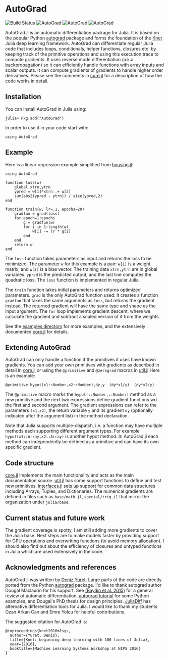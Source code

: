 # AutoGrad

[![Build Status](https://travis-ci.org/denizyuret/AutoGrad.jl.svg?branch=master)](https://travis-ci.org/denizyuret/AutoGrad.jl)
[![AutoGrad](http://pkg.julialang.org/badges/AutoGrad_0.4.svg)](http://pkg.julialang.org/?pkg=AutoGrad)
[![AutoGrad](http://pkg.julialang.org/badges/AutoGrad_0.5.svg)](http://pkg.julialang.org/?pkg=AutoGrad)
[![AutoGrad](http://pkg.julialang.org/badges/AutoGrad_0.6.svg)](http://pkg.julialang.org/?pkg=AutoGrad)
<!-- 
TODO: https://github.com/JuliaCI/Coverage.jl
[![Coverage Status](https://coveralls.io/repos/denizyuret/AutoGrad.jl/badge.svg)](https://coveralls.io/r/denizyuret/AutoGrad.jl)
[![AutoGrad](http://pkg.julialang.org/badges/AutoGrad_0.3.svg)](http://pkg.julialang.org/?pkg=AutoGrad)
-->

AutoGrad.jl is an automatic differentiation package for Julia.  It is
based on the popular Python
[autograd](https://github.com/HIPS/autograd) package and forms the
foundation of the [Knet](https://github.com/denizyuret/Knet.jl) Julia
deep learning framework.  AutoGrad can differentiate regular Julia
code that includes loops, conditionals, helper functions, closures
etc. by keeping track of the primitive operations and using this
execution trace to compute gradients.  It uses reverse mode
differentiation (a.k.a. backpropagation) so it can efficiently handle
functions with array inputs and scalar outputs.  It can compute
gradients of gradients to handle higher order derivatives.  Please see
the comments in
[core.jl](https://github.com/denizyuret/AutoGrad.jl/blob/master/src/core.jl)
for a description of how the code works in detail.

## Installation

You can install AutoGrad in Julia using:
```
julia> Pkg.add("AutoGrad")
```

In order to use it in your code start with:
```
using AutoGrad
```

## Example

Here is a linear regression example simplified from
[housing.jl](https://github.com/denizyuret/AutoGrad.jl/blob/master/examples/housing.jl):

```
using AutoGrad

function loss(w)
    global xtrn,ytrn
    ypred = w[1]*xtrn .+ w[2]
    sum(abs2(ypred - ytrn)) / size(ypred,2)
end

function train(w; lr=.1, epochs=20)
    gradfun = grad(loss)
    for epoch=1:epochs
        g = gradfun(w)
        for i in 1:length(w)
            w[i] -= lr * g[i]
        end
    end
    return w
end
```

The `loss` function takes parameters as input and returns the loss to
be minimized.  The parameter `w` for this example is a pair: `w[1]` is
a weight matrix, and `w[2]` is a bias vector.  The training data
`xtrn,ytrn` are in global variables.  `ypred` is the predicted output,
and the last line computes the quadratic loss.  The `loss` function is
implemented in regular Julia.

The `train` function takes initial parameters and returns optimized
parameters.  `grad` is the only AutoGrad function used: it creates a
function `gradfun` that takes the same arguments as `loss`, but
returns the gradient instead.  The returned gradient will have the
same type and shape as the input argument.  The `for` loop implements
gradient descent, where we calculate the gradient and subtract a
scaled version of it from the weights.

See the [examples
directory](https://github.com/denizyuret/AutoGrad.jl/blob/master/examples)
for more examples, and the extensively documented
[core.jl](https://github.com/denizyuret/AutoGrad.jl/blob/master/src/core.jl)
for details.

## Extending AutoGrad

AutoGrad can only handle a function if the primitives it uses have
known gradients.  You can add your own primitives with gradients as
described in detail in
[core.jl](https://github.com/denizyuret/AutoGrad.jl/blob/master/src/core.jl)
or using the `@primitive` and `@zerograd` macros in
[util.jl](https://github.com/denizyuret/AutoGrad.jl/blob/master/src/util.jl)
Here is an example:

```
@primitive hypot(x1::Number,x2::Number),dy,y  (dy*x1/y)  (dy*x2/y)
```

The `@primitive` macro marks the `hypot(::Number,::Number)` method as
a new primitive and the next two expressions define gradient functions
wrt the first and second argument.  The gradient expressions can refer
to the parameters `(x1,x2)`, the return variable `y` and its gradient
`dy` (optionally indicated after the argument list) in the method
declaration.

Note that Julia supports multiple-dispatch, i.e. a function may have
multiple methods each supporting different argument types.  For
example `hypot(x1::Array,x2::Array)` is another hypot method.  In
AutoGrad.jl each method can independently be defined as a primitive
and can have its own specific gradient.

## Code structure

[core.jl](https://github.com/denizyuret/AutoGrad.jl/blob/master/src/core.jl)
implements the main functionality and acts as the main documentation
source.
[util.jl](https://github.com/denizyuret/AutoGrad.jl/blob/master/src/util.jl)
has some support functions to define and test new primitives.
[interfaces.jl](https://github.com/denizyuret/AutoGrad.jl/blob/master/src/interfaces.jl)
sets up support for common data structures including Arrays, Tuples,
and Dictionaries.  The numerical gradients are defined in files such
as `base/math.jl`, `special/trig.jl` that mirror the organization
under `julia/base`.

## Current status and future work

The gradient coverage is spotty, I am still adding more gradients to
cover the Julia base.  Next steps are to make models faster by
providing support for GPU operations and overwriting functions (to
avoid memory allocation).  I should also find out about the efficiency
of closures and untyped functions in Julia which are used extensively
in the code.

## Acknowledgments and references

AutoGrad.jl was written by [Deniz
Yuret](http://www.denizyuret.com). Large parts of the code are
directly ported from the Python
[autograd](https://github.com/HIPS/autograd) package.  I'd like to
thank autograd author Dougal Maclaurin for his support.  See [(Baydin
et al. 2015)](https://arxiv.org/abs/1502.05767) for a general review
of automatic differentiation, [autograd
tutorial](https://github.com/HIPS/autograd/blob/master/docs/tutorial.md)
for some Python examples, and Dougal's PhD thesis for design
principles.  [JuliaDiff](http://www.juliadiff.org/) has alternative
differentiation tools for Julia.  I would like to thank my students
Ozan Arkan Can and Emre Yolcu for helpful contributions.

The suggested citation for AutoGrad is:

```
@inproceedings{knet2016mlsys,
  author={Yuret, Deniz},
  title={Knet: beginning deep learning with 100 lines of Julia},
  year={2016},
  booktitle={Machine Learning Systems Workshop at NIPS 2016}
}
```
